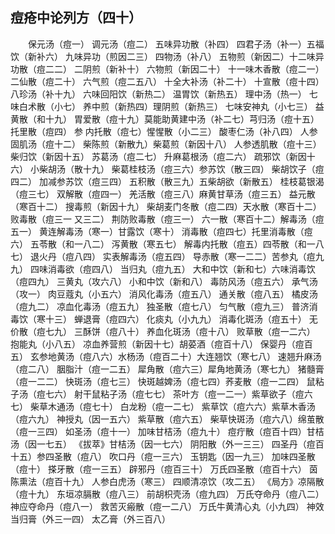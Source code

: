 ## 痘疮中论列方（四十）


&emsp;&emsp;保元汤（痘一） 调元汤（痘二） 五味异功散（补四） 四君子汤（补一）五福饮（新补六） 九味异功（煎因二三） 四物汤（补八） 五物煎（新因二）十二味异功散（痘二二） 二阴煎（新补十） 六物煎（新因二十） 十一味木香散（痘二一）二仙散（痘二十） 六气煎（痘二五八） 十全大补汤（补二十） 十宣散（痘十四）八珍汤（补十九） 六味回阳饮（新热二） 温胃饮（新热五） 理中汤（热一） 七味白术散（小七） 养中煎（新热四）理阴煎（新热三） 七味安神丸（小七三） 益黄散（和十九） 胃爱散（痘十九）莫能助黄建中汤（补二七）芎归汤（痘十五） 托里散（痘四） 参 内托散（痘七）惺惺散（小二三） 酸枣仁汤（补八四） 人参固肌汤（痘十二） 柴陈煎（新散九）柴葛煎（新因十八） 人参透肌散（痘十三） 柴归饮（新因十五） 苏葛汤（痘二七） 升麻葛根汤（痘二六） 疏邪饮（新因十六） 小柴胡汤（散十九） 柴葛桂枝汤（痘三六）参苏饮（散三四） 柴胡饮子（痘四二） 加减参苏饮（痘三四） 五积散（散三九）五柴胡欲（新散五） 桂枝葛银渴（痘三七） 双解散（痘四一） 羌活散（痘三八）麻黄甘草汤（痘三五） 益元散（寒百十二） 搜毒煎（新因十九） 柴胡麦门冬散（痘二四）天水散（寒百十二） 败毒散（痘三一 又三二） 荆防败毒散（痘三一） 六一散（寒百十二）解毒汤（痘五一） 黄连解毒汤（寒一）甘露饮（寒十） 消毒散（痘四七）托里消毒散（痘六） 五苓散（和一八二） 泻黄散（寒五七） 解毒内托散（痘五）四苓散（和一八七） 退火丹（痘八四） 实表解毒汤（痘五四） 导赤散（寒一二二）苦参丸（痘九九） 四味消毒欲（痘四八） 当归丸（痘九五） 大和中饮（新和七）六味消毒饮（痘四九） 三黄丸（攻六八） 小和中饮（新和八） 毒防风汤（痘五六） 承气汤（攻一） 肉豆蔻丸（小五六） 消风化毒汤（痘五八） 通关散（痘八五） 橘皮汤（痘九二） 凉血化毒汤（痘五九） 独圣散（痘七八） 匀气散（痘九三） 普济消毒饮（寒十三） 蝉退膏（痘四六） 化痰丸（小九九） 消毒化斑汤（痘五十） 无价散（痘七九） 三酥饼（痘八十） 养血化斑汤（痘十八） 败草散（痘一二六） 抱能丸（小八五） 凉血养营煎（新因十七）胡荽酒（痘百十八） 保婴丹（痘百五） 玄参地黄汤（痘八六）水杨汤（痘百二十）大连翘饮（寒七八） 速翘升麻汤（痘二八） 胭脂汁（痘一二五） 犀角散（痘六三）犀角地黄汤（寒七九） 猪髓膏（痘一二二） 快斑汤（痘七三） 快斑越婢汤（痘七四）荞麦散（痘一二四） 鼠粘子汤（痘七六） 射干鼠粘子汤（痘七七） 茶叶方（痘一二一）紫草欲子（痘六七） 柴草木通汤（痘七十） 白龙粉（痘一二七） 紫草饮（痘六六）紫草木香汤（痘六九） 神授丸（因一五六） 紫草散（痘六五） 柴草快斑汤（痘六八）绵茧散（痘一三四） 如圣汤（痘十一） 加味甘桔汤（痘九十） 痘疔散（痘百十四）甘桔汤（因一七五） 《拔萃》甘桔汤（因一七六） 阴阳散（外一三三） 四圣丹（痘百十五）参四圣散（痘八） 吹口丹（痘一三六） 玉钥匙（因一九三） 加味四圣散（痘十） 搽牙散（痘一三五） 辟邪丹（痘百三十） 万氏四圣散（痘百十六） 茵陈熏法（痘百十九） 人参白虎汤（寒三） 四顺清凉饮（攻二五） 《局方》凉隔散（痘十九） 东垣凉膈散（痘八三） 前胡枳壳汤（痘九四） 万氏夺命丹（痘八二） 神应夺命丹（痘八一） 救苦灭瘢散（痘一二八） 万氏牛黄清心丸（小九四） 神效当归膏（外三一四） 太乙膏（外三百八）

